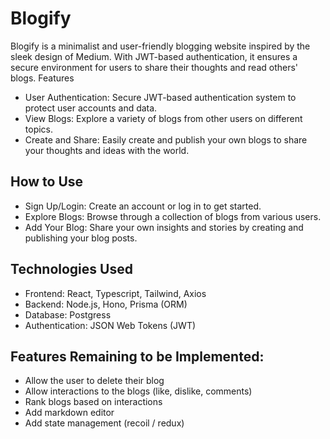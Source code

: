 # Blogify

Blogify is a minimalist and user-friendly blogging website inspired by the sleek design of Medium. With JWT-based authentication, it ensures a secure environment for users to share their thoughts and read others' blogs.
Features

- User Authentication: Secure JWT-based authentication system to protect user accounts and data.
- View Blogs: Explore a variety of blogs from other users on different topics.
- Create and Share: Easily create and publish your own blogs to share your thoughts and ideas with the world.

## How to Use

- Sign Up/Login: Create an account or log in to get started.
- Explore Blogs: Browse through a collection of blogs from various users.
- Add Your Blog: Share your own insights and stories by creating and publishing your blog posts.

## Technologies Used

- Frontend: React, Typescript, Tailwind, Axios
- Backend: Node.js, Hono, Prisma (ORM)
- Database: Postgress
- Authentication: JSON Web Tokens (JWT)

## Features Remaining to be Implemented: 

- Allow the user to delete their blog
- Allow interactions to the blogs (like, dislike, comments)
- Rank blogs based on interactions
- Add markdown editor
- Add state management (recoil / redux)
